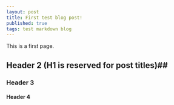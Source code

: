 ```yaml
---
layout: post
title: First test blog post!
published: true
tags: test markdown blog
---
```


This is a first page.

## Header 2 (H1 is reserved for post titles)##

### Header 3

#### Header 4

